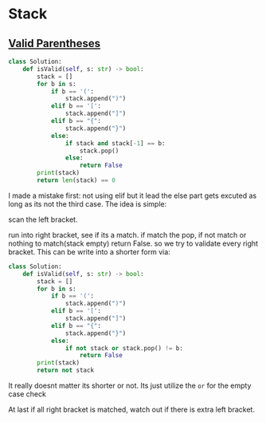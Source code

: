 # Stack

## [Valid Parentheses](https://leetcode.com/problems/valid-parentheses/)

```python
class Solution:
    def isValid(self, s: str) -> bool:
        stack = []
        for b in s:
            if b == '(':
                stack.append(")")
            elif b == '[':
                stack.append("]")
            elif b == "{":
                stack.append("}")
            else:
                if stack and stack[-1] == b:
                    stack.pop()
                else:
                    return False
        print(stack)
        return len(stack) == 0
```

I made a mistake first: not using elif but it lead the else part gets excuted as long as its not the third case. The idea is simple:

scan the left bracket.

run into right bracket, see if its a match. if match the pop, if not match or nothing to match(stack empty) return False.  so we try to validate every right bracket. This can be write into a shorter form via:

```python
class Solution:
    def isValid(self, s: str) -> bool:
        stack = []
        for b in s:
            if b == '(':
                stack.append(")")
            elif b == '[':
                stack.append("]")
            elif b == "{":
                stack.append("}")
            else:
                if not stack or stack.pop() != b:
                    return False
        print(stack)
        return not stack
```

It really doesnt matter its shorter or not. Its just utilize the `or`  for the empty case check

At last if all right bracket is matched, watch out if there is extra left bracket.

